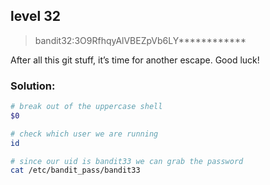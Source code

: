 ## level 32

>bandit32:3O9RfhqyAlVBEZpVb6LY************

After all this git stuff, it’s time for another escape. Good luck!

### Solution:

```bash
# break out of the uppercase shell
$0

# check which user we are running
id

# since our uid is bandit33 we can grab the password
cat /etc/bandit_pass/bandit33
```